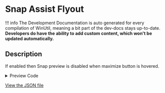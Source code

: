 ﻿# Snap Assist Flyout


!!! info
     The Development Documentation is auto generated for every compilation of WinUtil, meaning a bit part of the dev-docs stays up-to-date. **Developers do have the ability to add custom content, which won't be updated automatically.**


## Description

If enabled then Snap preview is disabled when maximize button is hovered.

<!-- BEGIN CUSTOM CONTENT -->

<!-- END CUSTOM CONTENT -->

<details>
<summary>Preview Code</summary>

```json
{
    "Content":  "Snap Assist Flyout",
    "Description":  "If enabled then Snap preview is disabled when maximize button is hovered.",
    "category":  "Customize Preferences",
    "panel":  "2",
    "Order":  "a105_",
    "Type":  "Toggle"
}
```
</details>





<!-- BEGIN SECOND CUSTOM CONTENT -->

<!-- END SECOND CUSTOM CONTENT -->

[View the JSON file](https://github.com/ChrisTitusTech/winutil/tree/main/config/tweaks.json)

